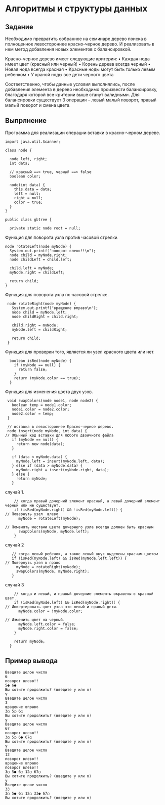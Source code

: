 # Алгоритмы и структуры данных

## Задание 
Необходимо превратить собранное на семинаре дерево поиска в полноценное левостороннее красно-черное дерево. И реализовать в нем метод добавления новых элементов с балансировкой.

Красно-черное дерево имеет следующие критерии:
• Каждая нода имеет цвет (красный или черный)
• Корень дерева всегда черный
• Новая нода всегда красная
• Красные ноды могут быть только левым ребенком
• У краной ноды все дети черного цвета

Соответственно, чтобы данные условия выполнялись, после добавления элемента в дерево необходимо произвести балансировку, благодаря которой все критерии выше станут валидными. Для балансировки существует 3 операции – левый малый поворот, правый малый поворот и смена цвета.

## Выпрлнение 

Программа для реализации операции вставки в красно-черном дереве.

```
import java.util.Scanner;

class node {

  node left, right;
  int data;

  // красный ==> true, черный ==> false
  boolean color;

  node(int data) {
    this.data = data;
    left = null;
    right = null;
    color = true;
  }
}

public class gbtree {

  private static node root = null;
```
  Функция для поворота узла против часовой стрелки.

  ```
  node rotateLeft(node myNode) {
    System.out.printf("поворот влево!!\n");
    node child = myNode.right;
    node childLeft = child.left;

    child.left = myNode;
    myNode.right = childLeft;

    return child;
  }
```
 Функция для поворота узла по часовой стрелке.

 ```
  node rotateRight(node myNode) {
    System.out.printf("вращение вправо\n");
    node child = myNode.left;
    node childRight = child.right;

    child.right = myNode;
    myNode.left = childRight;

    return child;
  }
```

Функция для проверки того, является ли узел красного цвета или нет.
```
  boolean isRed(node myNode) {
    if (myNode == null) {
      return false;
    }
    return (myNode.color == true);
  }
```
 Функция для изменения цвета двух узов.
 ```
  void swapColors(node node1, node node2) {
    boolean temp = node1.color;
    node1.color = node2.color;
    node2.color = temp;
  }

  // вставка в левостороннее Красно-черное дерево.
  node insert(node myNode, int data) {
// Обычный код вставки для любого двоичного файла
    if (myNode == null) {
      return new node(data);
    }

    if (data < myNode.data) {
      myNode.left = insert(myNode.left, data);
    } else if (data > myNode.data) {
      myNode.right = insert(myNode.right, data);
    } else {
      return myNode;
    }
```
случай 1.

```
    // когда правый дочерний элемент красный, а левый дочерний элемент черный или не существует.
    if (isRed(myNode.right) && !isRed(myNode.left)) {
// Повернуть узел  влево
      myNode = rotateLeft(myNode);

// Поменять местами цвета дочернего узла всегда должен быть красным
      swapColors(myNode, myNode.left);
    }
```
 случай 2
 ```
    // когда левый ребенок, а также левый внук выделены красным цветом
    if (isRed(myNode.left) && isRed(myNode.left.left)) {
// Повернуть узел в право
      myNode = rotateRight(myNode);
      swapColors(myNode, myNode.right);
    }
```
случай 3
```
    // когда и левый, и правый дочерние элементы окрашены в красный цвет.
    if (isRed(myNode.left) && isRed(myNode.right)) {
// Инвертировать цвет узла это левый и правый дети.
      myNode.color = !myNode.color;

// Изменить цвет на черный.
      myNode.left.color = false;
      myNode.right.color = false;
    }

    return myNode;
  }
```

## Пример вывода
```
Введите целое число
6
поворот влево!!
5● 6● 
Вы хотите продолжить? (введите y или n)
y
Введите целое число
3
вращение вправо
3◯ 5◯ 6◯ 
Вы хотите продолжить? (введите y или n)
y
Введите целое число
67
поворот влево!!
3◯ 5◯ 6● 67◯ 
Вы хотите продолжить? (введите y или n)
y
Введите целое число
12
поворот влево!!
вращение вправо
поворот влево!!
3◯ 5● 6◯ 12◯ 67◯ 
Вы хотите продолжить? (введите y или n)
y
Введите целое число
33
3◯ 5● 6◯ 12◯ 33● 67◯ 
Вы хотите продолжить? (введите y или n)
```


 
